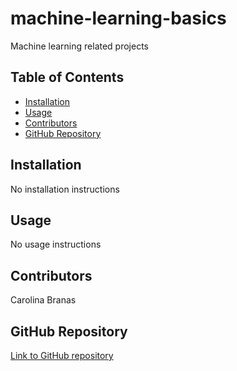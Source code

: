 # machine-learning-basics

Machine learning related projects 

## Table of Contents
- [Installation](#installation)
- [Usage](#usage)
- [Contributors](#contributors)
- [GitHub Repository](#github-repository)

## Installation
No installation instructions
## Usage
No usage instructions
## Contributors
Carolina Branas
## GitHub Repository
[Link to GitHub repository](https://github.com/machine-learning-basics)
